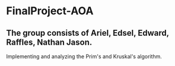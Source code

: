 # FinalProject-AOA

## The group consists of Ariel, Edsel, Edward, Raffles, Nathan Jason.

Implementing and analyzing the Prim's and Kruskal's algorithm.
